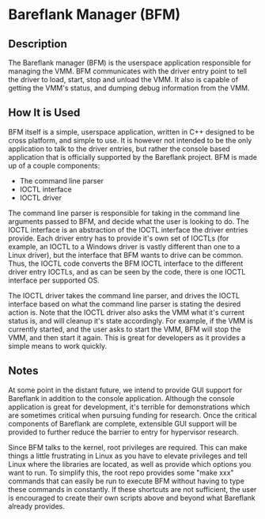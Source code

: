 # Bareflank Manager (BFM)

## Description

The Bareflank manager (BFM) is the userspace application responsible for managing the VMM. BFM communicates with the driver entry point to tell the driver to load, start, stop and unload the VMM. It also is capable of getting the VMM's status, and dumping debug information from the VMM.

## How It is Used

BFM itself is a simple, userspace application, written in C++ designed to be cross platform, and simple to use. It is however not intended to be the only application to talk to the driver entries, but rather the console based application that is officially supported by the Bareflank project. BFM is made up of a couple components:
- The command line parser
- IOCTL interface
- IOCTL driver

The command line parser is responsible for taking in the command line arguments passed to BFM, and decide what the user is looking to do. The IOCTL interface is an abstraction of the IOCTL interface the driver entries provide. Each driver entry has to provide it's own set of IOCTLs (for example, an IOCTL to a Windows driver is vastly different than one to a Linux driver), but the interface that BFM wants to drive can be common. Thus, the IOCTL code converts the BFM IOCTL interface to the different driver entry IOCTLs, and as can be seen by the code, there is one IOCTL interface per supported OS.

The IOCTL driver takes the command line parser, and drives the IOCTL interface based on what the command line parser is stating the desired action is. Note that the IOCTL driver also asks the VMM what it's current status is, and will cleanup it's state accordingly. For example, if the VMM is currently started, and the user asks to start the VMM, BFM will stop the VMM, and then start it again. This is great for developers as it provides a simple means to work quickly.

## Notes

At some point in the distant future, we intend to provide GUI support for Bareflank in addition to the console application. Although the console application is great for development, it's terrible for demonstrations which are sometimes critical when pursuing funding for research. Once the critical components of Bareflank are complete, extensible GUI support will be provided to further reduce the barrier to entry for hypervisor research.

Since BFM talks to the kernel, root privileges are required. This can make things a little frustrating in Linux as you have to elevate privileges and tell Linux where the libraries are located, as well as provide which options you want to run. To simplify this, the root repo provides some "make xxx" commands that can easily be run to execute BFM without having to type these commands in constantly. If these shortcuts are not sufficient, the user is encouraged to create their own scripts above and beyond what Bareflank already provides.
